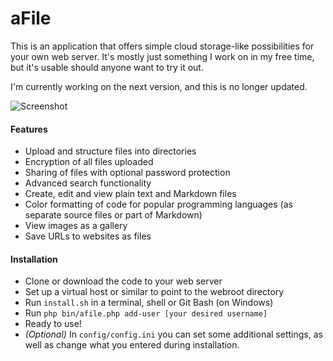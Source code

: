 # aFile

This is an application that offers simple cloud storage-like possibilities for your own web server. It's mostly just something I work on in my free time, but it's usable should anyone want to try it out.

I'm currently working on the next version, and this is no longer updated.

![Screenshot](https://f.tthe.se/dl/lmv38/816bd9f9d02636318335ba116dc43b49b7ceba8e "Screen shot of the main view")

#### Features

* Upload and structure files into directories
* Encryption of all files uploaded
* Sharing of files with optional password protection
* Advanced search functionality
* Create, edit and view plain text and Markdown files
* Color formatting of code for popular programming languages (as separate source files or part of Markdown)
* View images as a gallery
* Save URLs to websites as files

#### Installation

* Clone or download the code to your web server
* Set up a virtual host or similar to point to the webroot directory
* Run `install.sh` in a terminal, shell or Git Bash (on Windows)
* Run `php bin/afile.php add-user [your desired username]`
* Ready to use!
* _(Optional)_ In `config/config.ini` you can set some additional settings, as well as change what you entered during installation.
